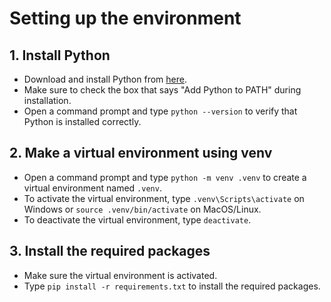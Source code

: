 # Setting up the environment

## 1. Install Python
- Download and install Python from [here](https://www.python.org/downloads/).
- Make sure to check the box that says "Add Python to PATH" during installation.
- Open a command prompt and type `python --version` to verify that Python is installed correctly.

## 2. Make a virtual environment using venv
- Open a command prompt and type `python -m venv .venv` to create a virtual environment named `.venv`.
- To activate the virtual environment, type `.venv\Scripts\activate` on Windows or `source .venv/bin/activate` on MacOS/Linux.
- To deactivate the virtual environment, type `deactivate`.

## 3. Install the required packages
- Make sure the virtual environment is activated.
- Type `pip install -r requirements.txt` to install the required packages.



